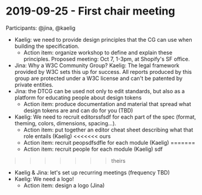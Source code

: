 # 2019-09-25 - First chair meeting

Participants: @jina, @kaelig

- Kaelig: we need to provide design principles that the CG can use when building the specification.
  - Action item: organize workshop to define and explain these principles. Proposed meeting: Oct 7, 1-3pm, at Shopify's SF office.
- Jina: Why a W3C Community Group? Kaelig: The legal framework provided by W3C sets this up for success. All reports produced by this group are protected under a W3C license and can't be patented by private entities.
- Jina: the DTCG can be used not only to edit standards, but also as a platform for educating people about design tokens
  - Action item: produce documentation and material that spread what design tokens are and can do for you (TBD)
- Kaelig: We need to recruit editorssfsdf for each part of the spec (format, theming, colors, dimensions, spacing…).
  - Action item: put together an editor cheat sheet describing what that role entails (Kaelig)
<<<<<<< ours
  - Action item: recruit peopsdfsdfle for each module (Kaelig)
=======
  - Action item: recruit people for each module (Kaelig) sdf
>>>>>>> theirs
- Kaelig & Jina: let's set up recurring meetings (frequency TBD)
- Kaelig: We need a logo!
  - Action item: design a logo (Jina)
